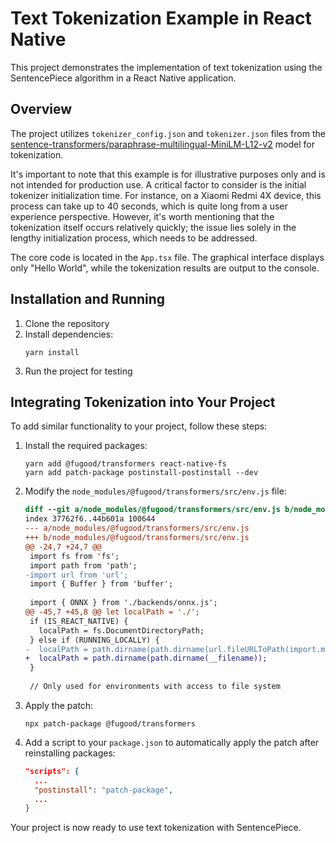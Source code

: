 # Text Tokenization Example in React Native

This project demonstrates the implementation of text tokenization using the SentencePiece algorithm in a React Native application.

## Overview

The project utilizes `tokenizer_config.json` and `tokenizer.json` files from the [sentence-transformers/paraphrase-multilingual-MiniLM-L12-v2](https://huggingface.co/sentence-transformers/paraphrase-multilingual-MiniLM-L12-v2) model for tokenization.

It's important to note that this example is for illustrative purposes only and is not intended for production use. A critical factor to consider is the initial tokenizer initialization time. For instance, on a Xiaomi Redmi 4X device, this process can take up to 40 seconds, which is quite long from a user experience perspective. However, it's worth mentioning that the tokenization itself occurs relatively quickly; the issue lies solely in the lengthy initialization process, which needs to be addressed.

The core code is located in the `App.tsx` file. The graphical interface displays only "Hello World", while the tokenization results are output to the console.

## Installation and Running

1. Clone the repository
2. Install dependencies:
   ```
   yarn install
   ```
3. Run the project for testing

## Integrating Tokenization into Your Project

To add similar functionality to your project, follow these steps:

1. Install the required packages:
   ```
   yarn add @fugood/transformers react-native-fs
   yarn add patch-package postinstall-postinstall --dev
   ```

2. Modify the `node_modules/@fugood/transformers/src/env.js` file:

   ```diff
   diff --git a/node_modules/@fugood/transformers/src/env.js b/node_modules/@fugood/transformers/src/env.js
   index 37762f6..44b601a 100644
   --- a/node_modules/@fugood/transformers/src/env.js
   +++ b/node_modules/@fugood/transformers/src/env.js
   @@ -24,7 +24,7 @@
    import fs from 'fs';
    import path from 'path';
   -import url from 'url';
    import { Buffer } from 'buffer';
    
    import { ONNX } from './backends/onnx.js';
   @@ -45,7 +45,8 @@ let localPath = './';
    if (IS_REACT_NATIVE) {
      localPath = fs.DocumentDirectoryPath;
    } else if (RUNNING_LOCALLY) {
   -  localPath = path.dirname(path.dirname(url.fileURLToPath(import.meta.url)));
   +  localPath = path.dirname(path.dirname(__filename));
    }
    
    // Only used for environments with access to file system
   ```

3. Apply the patch:
   ```
   npx patch-package @fugood/transformers
   ```

4. Add a script to your `package.json` to automatically apply the patch after reinstalling packages:
   ```json
   "scripts": {
     ...
     "postinstall": "patch-package",
     ...
   }
   ```

Your project is now ready to use text tokenization with SentencePiece.
